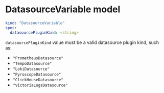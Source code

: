 # DatasourceVariable model

```yaml
kind: "DatasourceVariable"
spec:
  datasourcePluginKind: <string>
```

`datasourcePluginKind` value must be a valid datasource plugin kind, such as:
- `"PrometheusDatasource"`
- `"TempoDatasource"`
- `"LokiDatasource"`
- `"PyroscopeDatasource"`
- `"ClickHouseDatasource"`
- `"VictoriaLogsDatasource"`